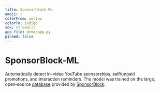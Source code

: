 ```yaml
---
title: Sponsorblock ML
emoji: ⚡
colorFrom: yellow
colorTo: indigo
sdk: streamlit
app_file: demo/app.py
pinned: false
---
```


# SponsorBlock-ML
Automatically detect in-video YouTube sponsorships, self/unpaid promotions, and interaction reminders. The model was trained on the large, open-source [database](https://sponsor.ajay.app/database) provided by [SponsorBlock](https://sponsor.ajay.app/).



